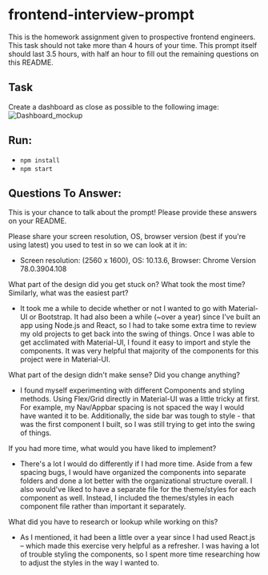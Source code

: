 # frontend-interview-prompt
This is the homework assignment given to prospective frontend engineers. This task should not take more than 4 hours of your time. This prompt itself should last 3.5 hours, with half an hour to fill out the remaining questions on this README. 

## Task
Create a dashboard as close as possible to the following image: 
![Dashboard_mockup](https://i.imgur.com/5yDwTXk.png)

## Run: 
- `npm install`
- `npm start`

## Questions To Answer: 
This is your chance to talk about the prompt! Please provide these answers on your README. 

Please share your screen resolution, OS, browser version (best if you're using latest) you used to test in so we can look at it in: 
- Screen resolution: (2560 x 1600), OS: 10.13.6, Browser: Chrome Version 78.0.3904.108

What part of the design did you get stuck on? What took the most time? Similarly, what was the easiest part? 
- It took me a while to decide whether or not I wanted to go with Material-UI or Bootstrap. It had also been a while (~over a year) since I've built an app using Node.js and React, so I had to take some extra time to review my old projects to get back into the swing of things. Once I was able to get acclimated with Material-UI, I found it easy to import and style the components. It was very helpful that majority of the components for this project were in Material-UI. 

What part of the design didn't make sense? Did you change anything?
- I found myself experimenting with different Components and styling methods. Using Flex/Grid directly in Material-UI was a little tricky at first. For example, my Nav/Appbar spacing is not spaced the way I would have wanted it to be. Additionally, the side bar was tough to style - that was the first component I built, so I was still trying to get into the swing of things. 

If you had more time, what would you have liked to implement? 
- There's a lot I would do differently if I had more time. Aside from a few spacing bugs, I would have organized the components into separate folders and done a lot better with the organizational structure overall. I also would've liked to have a separate file for the theme/styles for each component as well. Instead, I included the themes/styles in each component file rather than important it separately. 

What did you have to research or lookup while working on this? 
- As I mentioned, it had been a little over a year since I had used React.js – which made this exercise very helpful as a refresher. I was having a lot of trouble styling the components, so I spent more time researching how to adjust the styles in the way I wanted to. 















